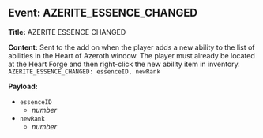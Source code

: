 ## Event: AZERITE_ESSENCE_CHANGED

**Title:** AZERITE ESSENCE CHANGED

**Content:**
Sent to the add on when the player adds a new ability to the list of abilities in the Heart of Azeroth window. The player must already be located at the Heart Forge and then right-click the new ability item in inventory.
`AZERITE_ESSENCE_CHANGED: essenceID, newRank`

**Payload:**
- `essenceID`
  - *number*
- `newRank`
  - *number*